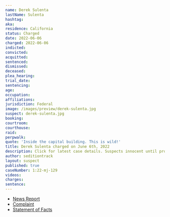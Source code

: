 ```yaml
---
name: Derek Sulenta
lastName: Sulenta
hashtag:
aka:
residence: California
status: Charged
date: 2022-06-06
charged: 2022-06-06
indicted:
convicted:
acquitted:
sentenced:
dismissed:
deceased:
plea_hearing:
trial_date:
sentencing:
age:
occupation:
affiliations:
jurisdiction: Federal
image: /images/preview/derek-sulenta.jpg
suspect: derek-sulenta.jpg
booking:
courtroom:
courthouse:
raid:
perpwalk:
quote: 'Inside the capital building. This is wild!'
title: Derek Sulenta charged on June 6th, 2022
description: Click for latest case details. Suspects innocent until proven guilty.
author: seditiontrack
layout: suspect
published: true
caseNumber: 1:22-mj-129
videos:
charges:
sentence:
---
```

- [News Report](https://www.msn.com/en-us/news/politics/doj-says-man-arrested-in-long-beach-bragged-dude-we-breached-the-capital/ar-AA10mJsN)
- [Complaint](https://www.justice.gov/usao-dc/case-multi-defendant/file/1524366/download)
- [Statement of Facts](https://www.justice.gov/usao-dc/case-multi-defendant/file/1524371/download)
